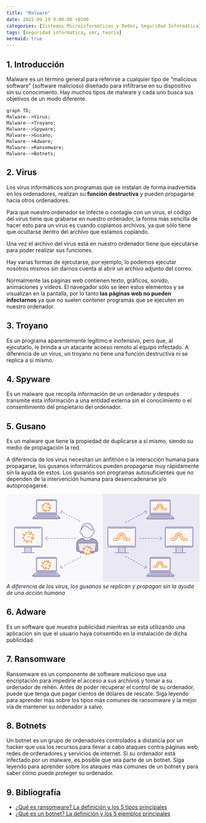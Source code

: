 ```yaml
---
title: "Malware"
date: 2022-09-19 9:00:00 +0100
categories: [Sistemas Microinformáticos y Redes, Seguridad Informática]
tags: [seguridad informatica, smr, teoría]
mermaid: true
---
```


## 1. Introducción

Malware es un término general para referirse a cualquier tipo de “malicious software” (software malicioso) diseñado para infiltrarse en su dispositivo sin su conocimiento. Hay muchos tipos de malware y cada uno busca sus objetivos de un modo diferente.

```mermaid
graph TD;
Malware-->Virus;
Malware-->Troyano;
Malware-->Spyware;
Malware-->Gusano;
Malware-->Adware;
Malware-->Ransomware;
Malware-->Botnets;
```

## 2. Virus

Los virus informáticos son programas que se instalan de forma inadvertida en los ordenadores, realizan su **función destructiva** y pueden propagarse hacia otros ordenadores.

Para que nuestro ordenador se infecte o contagie con un virus, el código del virus tiene que grabarse en nuestro ordenador, la forma más sencilla de hacer esto para un virus es cuando copiamos archivos, ya que sólo tiene que ocultarse dentro del archivo que estamos copiando.

Una vez el archivo del virus está en nuestro ordenador tiene que ejecutarse para poder realizar sus funciones. 

Hay varias formas de ejecutarse, por ejemplo, lo podemos ejecutar nosotros mismos sin darnos cuenta al abrir un archivo adjunto del correo. 

Normalmente las páginas web contienen texto, gráficos, sonido, animaciones y vídeos. El navegador sólo se leen estos elementos y se visualizan en la pantalla, por lo tanto **las páginas web no pueden infectarnos** ya que no suelen contener programas que se ejecuten en nuestro ordenador.

## 3. Troyano

Es un programa aparentemente legítimo e inofensivo, pero que, al ejecutarlo, le brinda a un atacante acceso remoto al equipo infectado. A diferencia de un virus, un troyano no tiene una función destructiva ni se replica a si mismo.

## 4. Spyware

Es un malware que recopila información de un ordenador y después transmite esta información a una entidad externa sin el conocimiento o el consentimiento del propietario del ordenador.

## 5. Gusano

Es un malware que tiene la propiedad de duplicarse a sí mismo, siendo su medio de propagación la red.

A diferencia de los virus necesitan un anfitrión o la interacción humana para propagarse, los gusanos informáticos pueden propagarse muy rápidamente sin la ayuda de estos. Los gusanos son programas autosuficientes que no dependen de la intervención humana para desencadenarse y/o autopropagarse.

![A diferencia de los virus, los gusanos se replican y propagan sin la ayuda de una acción humana](/assets/img/seguridad-informatica/virusVsWorm.svg)
_A diferencia de los virus, los gusanos se replican y propagan sin la ayuda de una acción humana_

## 6. Adware

Es un software que muestra publicidad mientras se está utilizando una aplicación sin que el usuario haya consentido en la instalación de dicha publicidad.


## 7. Ransomware

Ransomware es un componente de software malicioso que usa encriptación para impedirle el acceso a sus archivos y tomar a su ordenador de rehén. Antes de poder recuperar el control de su ordenador, puede que tenga que pagar cientos de dólares de rescate. Siga leyendo para aprender más sobre los tipos más comunes de ransomware y la mejor vía de mantener su ordenador a salvo.

## 8. Botnets

Un botnet es un grupo de ordenadores controlados a distancia por un hacker que usa los recursos para llevar a cabo ataques contra páginas web, redes de ordenadores y servicios de internet. Si su ordenador está infectado por un malware, es posible que sea parte de un botnet. Siga leyendo para aprender sobre los ataques más comunes de un botnet y para saber cómo puede proteger su ordenador.

## 9. Bibliografía

- [¿Qué es ransomware? La definición y los 5 tipos principales](https://softwarelab.org/es/que-es-ransomware/)
- [¿Qué es un botnet? La definición y los 5 ejemplos principales](https://softwarelab.org/es/que-es-un-botnet/)